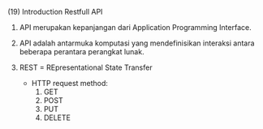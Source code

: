 (19) Introduction Restfull API

1. API merupakan kepanjangan dari Application Programming Interface.

2. API adalah antarmuka komputasi yang mendefinisikan interaksi antara beberapa perantara perangkat lunak.

3. REST = REpresentational State Transfer
   - HTTP request method:
     1. GET
     2. POST
     3. PUT
     4. DELETE

